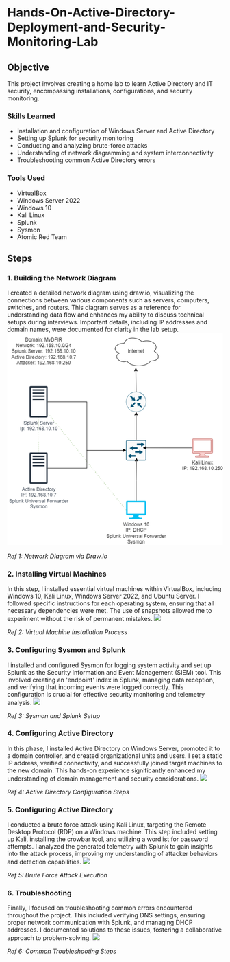 # Hands-On-Active-Directory-Deployment-and-Security-Monitoring-Lab

## Objective
This project involves creating a home lab to learn Active Directory and IT security, encompassing installations, configurations, and security monitoring.

### Skills Learned
- Installation and configuration of Windows Server and Active Directory
- Setting up Splunk for security monitoring
- Conducting and analyzing brute-force attacks
- Understanding of network diagramming and system interconnectivity
- Troubleshooting common Active Directory errors

### Tools Used
- VirtualBox
- Windows Server 2022
- Windows 10
- Kali Linux
- Splunk
- Sysmon
- Atomic Red Team

## Steps
### 1. Building the Network Diagram
I created a detailed network diagram using draw.io, visualizing the connections between various components such as servers, computers, switches, and routers. This diagram serves as a reference for understanding data flow and enhances my ability to discuss technical setups during interviews. Important details, including IP addresses and domain names, were documented for clarity in the lab setup.
<img src="Images/Diagram.png">

*Ref 1: Network Diagram via Draw.io*


### 2. Installing Virtual Machines
In this step, I installed essential virtual machines within VirtualBox, including Windows 10, Kali Linux, Windows Server 2022, and Ubuntu Server. I followed specific instructions for each operating system, ensuring that all necessary dependencies were met. The use of snapshots allowed me to experiment without the risk of permanent mistakes.
<img src="Images/2.png">

*Ref 2: Virtual Machine Installation Process*

### 3. Configuring Sysmon and Splunk
I installed and configured Sysmon for logging system activity and set up Splunk as the Security Information and Event Management (SIEM) tool. This involved creating an 'endpoint' index in Splunk, managing data reception, and verifying that incoming events were logged correctly. This configuration is crucial for effective security monitoring and telemetry analysis.
<img src="Images/3.png">

*Ref 3: Sysmon and Splunk Setup*


### 4. Configuring Active Directory
In this phase, I installed Active Directory on Windows Server, promoted it to a domain controller, and created organizational units and users. I set a static IP address, verified connectivity, and successfully joined target machines to the new domain. This hands-on experience significantly enhanced my understanding of domain management and security considerations.
<img src="Images/4.png">

*Ref 4: Active Directory Configuration Steps*



### 5. Configuring Active Directory
I conducted a brute force attack using Kali Linux, targeting the Remote Desktop Protocol (RDP) on a Windows machine. This step included setting up Kali, installing the crowbar tool, and utilizing a wordlist for password attempts. I analyzed the generated telemetry with Splunk to gain insights into the attack process, improving my understanding of attacker behaviors and detection capabilities.
<img src="Images/5.png">

*Ref 5: Brute Force Attack Execution*



### 6. Troubleshooting
Finally, I focused on troubleshooting common errors encountered throughout the project. This included verifying DNS settings, ensuring proper network communication with Splunk, and managing DHCP addresses. I documented solutions to these issues, fostering a collaborative approach to problem-solving.
<img src="Images/6.png">

*Ref 6: Common Troubleshooting Steps*


















